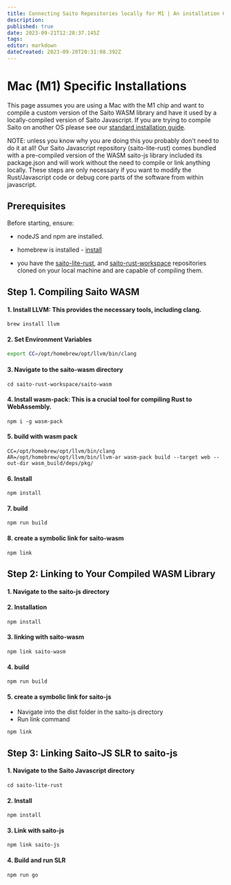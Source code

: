 ```yaml
---
title: Connecting Saito Repositories locally for M1 | An installation Guide
description: 
published: true
date: 2023-09-21T12:28:37.145Z
tags: 
editor: markdown
dateCreated: 2023-09-20T20:31:08.392Z
---
```



# Mac (M1) Specific Installations

This page assumes you are using a Mac with the M1 chip and want to compile a custom version of the Saito WASM library and have it used by a locally-compiled version of Saito Javascript. If you are trying to compile Saito on another OS please see our [standard installation guide](/tech/installation).

NOTE: unless you know why you are doing this you probably don't need to do it at all! Our Saito Javascript repository (saito-lite-rust) comes bundled with a pre-compiled version of the WASM saito-js library included its package.json and will work without the need to compile or link anything locally. These steps are only necessary if you want to modify the Rust/Javascript code or debug core parts of the software from within javascript.

## Prerequisites

Before starting, ensure:

- nodeJS and npm are installed.

- homebrew is installed - [install](https://brew.sh/)

- you have the [saito-lite-rust](https://github.com/SaitoTech/saito-lite-rust), and [saito-rust-workspace](https://github.com/SaitoTech/saito-rust-workspace) repositories cloned on your local machine and are capable of compiling them.


## Step 1. Compiling Saito WASM

#### 1. Install LLVM: This provides the necessary tools, including clang.

```
brew install llvm
```

#### 2. Set Environment Variables



```bash
export CC=/opt/homebrew/opt/llvm/bin/clang
```


#### 3. Navigate to the saito-wasm directory

```
cd saito-rust-workspace/saito-wasm
```


#### 4. Install wasm-pack: This is a crucial tool for compiling Rust to WebAssembly.

```
npm i -g wasm-pack
```

#### 5. build with wasm pack
```
CC=/opt/homebrew/opt/llvm/bin/clang AR=/opt/homebrew/opt/llvm/bin/llvm-ar wasm-pack build --target web --out-dir wasm_build/deps/pkg/
```

#### 6. Install
```
npm install
```
#### 7. build
```
npm run build
```
#### 8. create a symbolic link for saito-wasm
```
npm link 
```

## Step 2: Linking to Your Compiled WASM Library

#### 1. Navigate to the saito-js directory


#### 2. Installation  
```
npm install
```
#### 3. linking with saito-wasm
```
npm link saito-wasm
```
#### 4. build
```
npm run build
```
#### 5. create a symbolic link for saito-js
- Navigate into the dist folder in the saito-js directory
- Run link command 
```
npm link
```


## Step 3: Linking Saito-JS SLR to saito-js

#### 1. Navigate to the Saito Javascript directory
``` 
cd saito-lite-rust
```

#### 2. Install
``` 
npm install
```
#### 3. Link with saito-js
```
npm link saito-js
```

#### 4. Build and run SLR
```
npm run go
```


